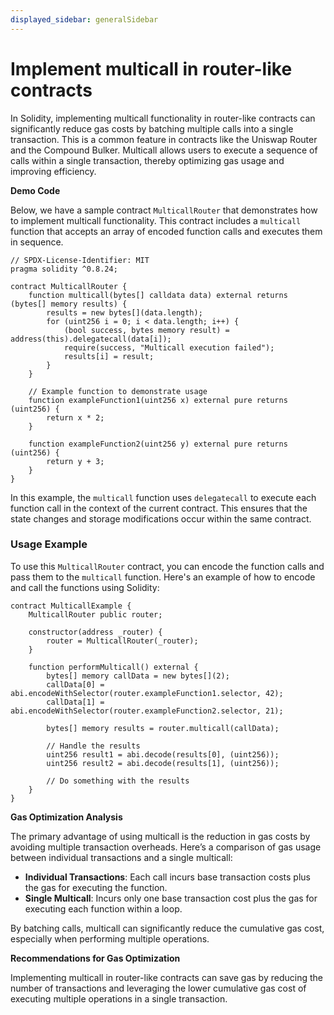 ```yaml
---
displayed_sidebar: generalSidebar
---
```


# Implement multicall in router-like contracts

In Solidity, implementing multicall functionality in router-like contracts can significantly reduce gas costs by batching multiple calls into a single transaction. This is a common feature in contracts like the Uniswap Router and the Compound Bulker. Multicall allows users to execute a sequence of calls within a single transaction, thereby optimizing gas usage and improving efficiency.

**Demo Code**

Below, we have a sample contract `MulticallRouter` that demonstrates how to implement multicall functionality. This contract includes a `multicall` function that accepts an array of encoded function calls and executes them in sequence.

```solidity
// SPDX-License-Identifier: MIT
pragma solidity ^0.8.24;

contract MulticallRouter {
    function multicall(bytes[] calldata data) external returns (bytes[] memory results) {
        results = new bytes[](data.length);
        for (uint256 i = 0; i < data.length; i++) {
            (bool success, bytes memory result) = address(this).delegatecall(data[i]);
            require(success, "Multicall execution failed");
            results[i] = result;
        }
    }

    // Example function to demonstrate usage
    function exampleFunction1(uint256 x) external pure returns (uint256) {
        return x * 2;
    }

    function exampleFunction2(uint256 y) external pure returns (uint256) {
        return y + 3;
    }
}
```

In this example, the `multicall` function uses `delegatecall` to execute each function call in the context of the current contract. This ensures that the state changes and storage modifications occur within the same contract. 

### Usage Example

To use this `MulticallRouter` contract, you can encode the function calls and pass them to the `multicall` function. Here's an example of how to encode and call the functions using Solidity:

```solidity
contract MulticallExample {
    MulticallRouter public router;

    constructor(address _router) {
        router = MulticallRouter(_router);
    }

    function performMulticall() external {
        bytes[] memory callData = new bytes[](2);
        callData[0] = abi.encodeWithSelector(router.exampleFunction1.selector, 42);
        callData[1] = abi.encodeWithSelector(router.exampleFunction2.selector, 21);

        bytes[] memory results = router.multicall(callData);

        // Handle the results
        uint256 result1 = abi.decode(results[0], (uint256));
        uint256 result2 = abi.decode(results[1], (uint256));

        // Do something with the results
    }
}
```

**Gas Optimization Analysis**

The primary advantage of using multicall is the reduction in gas costs by avoiding multiple transaction overheads. Here’s a comparison of gas usage between individual transactions and a single multicall:

- **Individual Transactions**: Each call incurs base transaction costs plus the gas for executing the function.
- **Single Multicall**: Incurs only one base transaction cost plus the gas for executing each function within a loop.

By batching calls, multicall can significantly reduce the cumulative gas cost, especially when performing multiple operations.

**Recommendations for Gas Optimization**

Implementing multicall in router-like contracts can save gas by reducing the number of transactions and leveraging the lower cumulative gas cost of executing multiple operations in a single transaction.